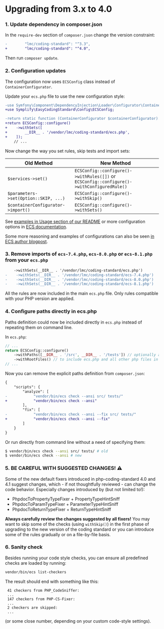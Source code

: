 # Upgrading from 3.x to 4.0

### 1. Update dependency in composer.json
In the `require-dev` section of `composer.json` change the version constraint:

```diff
-        "lmc/coding-standard": "^3.3",
+        "lmc/coding-standard": "^4.0",
```

Then run `composer update`.

### 2. Configuration updates
The configuration now uses `ECSConfig` class instead of `ContainerConfigurator`.

Update your `ecs.php` file to use the new configuration style:

```diff
-use Symfony\Component\DependencyInjection\Loader\Configurator\ContainerConfigurator;
+use Symplify\EasyCodingStandard\Config\ECSConfig;

-return static function (ContainerConfigurator $containerConfigurator): void {
+return ECSConfig::configure()
+    ->withSets([
+        __DIR__ . '/vendor/lmc/coding-standard/ecs.php',
+    ]);
    // ...
```

Now change the way you set rules, skip tests and import sets:

| Old Method                            | New Method                                                                                |
|---------------------------------------|-------------------------------------------------------------------------------------------|
| `$services->set()`                    | `ECSConfig::configure()->withRules([])` or `ECSConfig::configure()->withConfiguredRule()` |
| `$parameters->set(Option::SKIP, ...)` | `ECSConfig::configure()->withSkip()`                                                      |
| `$containerConfigurator->import()`    | `ECSConfig::configure()->withSets()`                                                      |

See [examples in Usage section of our README](https://github.com/lmc-eu/php-coding-standard?tab=readme-ov-file#usage)
or more configuration options in [ECS documentation](https://github.com/easy-coding-standard/easy-coding-standard/tree/main?tab=readme-ov-file#configure).

Some more reasoning and examples of configurations can also be seen [in ECS author blogpost](https://tomasvotruba.com/blog/new-in-ecs-simpler-config).

### 3. Remove imports of `ecs-7.4.php`, `ecs-8.0.php` or `ecs-8.1.php` from your `ecs.php`
```diff
    ->withSets(__DIR__ . '/vendor/lmc/coding-standard/ecs.php')
-    ->withSets(__DIR__ . '/vendor/lmc/coding-standard/ecs-7.4.php')
-    ->withSets(__DIR__ . '/vendor/lmc/coding-standard/ecs-8.0.php')
-    ->withSets(__DIR__ . '/vendor/lmc/coding-standard/ecs-8.1.php')
```

All the rules are now included in the main `ecs.php` file. Only rules compatible with your PHP version are applied.

### 4. Configure paths directly in ecs.php

Paths definition could now be included directly in `ecs.php` instead of repeating them on command line.

In `ecs.php`:
```php
// ...
return ECSConfig::configure()
    ->withPaths([__DIR__ . '/src', __DIR__ . '/tests']) // optionally add 'config' or other directories with PHP files
    ->withRootFiles() // to include ecs.php and all other php files in the root directory
// ...
```

Now you can remove the explicit paths definition from `composer.json`:
```diff
{
    "scripts": {
        "analyze": [
-            "vendor/bin/ecs check --ansi src/ tests/"
+            "vendor/bin/ecs check --ansi"
        ],
        "fix": [
-            "vendor/bin/ecs check --ansi --fix src/ tests/"
+            "vendor/bin/ecs check --ansi --fix"
        ]
    }
}
```

Or run directly from command line without a need of specifying them:
```bash
$ vendor/bin/ecs check --ansi src/ tests/ # old
$ vendor/bin/ecs check --ansi # new
```

### 5. BE CAREFUL WITH SUGGESTED CHANGES! ⚠️

Some of the new default fixers introduced in php-coding-standard 4.0 and 4.1 suggest changes, which - if not
thoughtfully reviewed - can change the code behavior. Especially changes introduced by (but not limited to!):

- PhpdocToPropertyTypeFixer + PropertyTypeHintSniff
- PhpdocToParamTypeFixer + ParameterTypeHintSniff
- PhpdocToReturnTypeFixer + ReturnTypeHintSniff

**Always carefully review the changes suggested by all fixers!** You may want to skip some of the checks
(using `withSkip()`) in the first phase of upgrading to the new version of the coding standard
or you can introduce some of the rules gradually or on a file-by-file basis.

### 6. Sanity check
Besides running your code style checks, you can ensure all predefined checks are loaded by running:

```sh
vendor/bin/ecs list-checkers
```

The result should end with something like this:
```
 41 checkers from PHP_CodeSniffer:
 ...
 147 checkers from PHP-CS-Fixer:
 ...
 2 checkers are skipped:
 ...
```

(or some close number, depending on your custom code-style settings).
